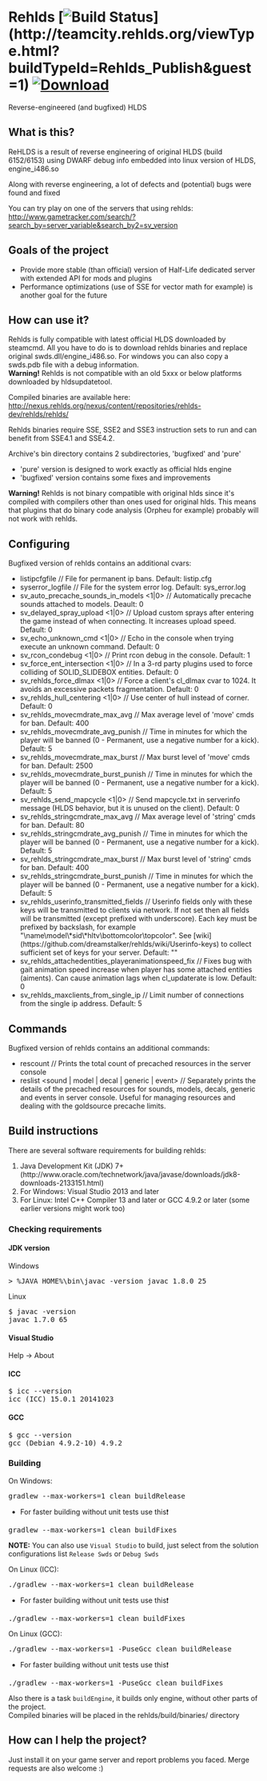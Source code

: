 # Rehlds [![Build Status](http://teamcity.rehlds.org/app/rest/builds/buildType:(id:Rehlds_Publish)/statusIcon)](http://teamcity.rehlds.org/viewType.html?buildTypeId=Rehlds_Publish&guest=1) [![Download](https://camo.githubusercontent.com/65c70643ec7b40eea50971003624c2fb04d8d375/687474703a2f2f7265686c64732e6f72672f76657273696f6e2f7265686c64732e737667)](http://teamcity.rehlds.org/guestAuth/downloadArtifacts.html?buildTypeId=Rehlds_Publish&buildId=lastSuccessful)

Reverse-engineered (and bugfixed) HLDS

## What is this?
ReHLDS is a result of reverse engineering of original HLDS (build 6152/6153) using DWARF debug info embedded into linux version of HLDS, engine_i486.so

Along with reverse engineering, a lot of defects and (potential) bugs were found and fixed

You can try play on one of the servers that using rehlds: http://www.gametracker.com/search/?search_by=server_variable&search_by2=sv_version

## Goals of the project
<ul>
<li>Provide more stable (than official) version of Half-Life dedicated server with extended API for mods and plugins</li>
<li>Performance optimizations (use of SSE for vector math for example) is another goal for the future</li>
</ul>

## How can use it?
Rehlds is fully compatible with latest official HLDS downloaded by steamcmd. All you have to do is to download rehlds binaries and replace original swds.dll/engine_i486.so. For windows you can also copy a swds.pdb file with a debug information.
<br /><b>Warning!</b> Rehlds is not compatible with an old 5xxx or below platforms downloaded by hldsupdatetool.

Compiled binaries are available here: http://nexus.rehlds.org/nexus/content/repositories/rehlds-dev/rehlds/rehlds/

Rehlds binaries require SSE, SSE2 and SSE3 instruction sets to run and can benefit from SSE4.1 and SSE4.2.

Archive's bin directory contains 2 subdirectories, 'bugfixed' and 'pure'
<ul>
<li>'pure' version is designed to work exactly as official hlds engine</li>
<li>'bugfixed' version contains some fixes and improvements</li>
</ul>

<b>Warning!</b> Rehlds is not binary compatible with original hlds since it's compiled with compilers other than ones used for original hlds. This means that plugins that do binary code analysis (Orpheu for example) probably will not work with rehlds.

## Configuring
Bugfixed version of rehlds contains an additional cvars:
<ul>
<li>listipcfgfile <filename> // File for permanent ip bans. Default: listip.cfg
<li>syserror_logfile <filename> // File for the system error log. Default: sys_error.log
<li>sv_auto_precache_sounds_in_models <1|0> // Automatically precache sounds attached to models. Deault: 0
<li>sv_delayed_spray_upload <1|0> // Upload custom sprays after entering the game instead of when connecting. It increases upload speed. Default: 0
<li>sv_echo_unknown_cmd <1|0> // Echo in the console when trying execute an unknown command. Default: 0
<li>sv_rcon_condebug <1|0> // Print rcon debug in the console. Default: 1
<li>sv_force_ent_intersection <1|0> // In a 3-rd party plugins used to force colliding of SOLID_SLIDEBOX entities. Default: 0
<li>sv_rehlds_force_dlmax <1|0> // Force a client's cl_dlmax cvar to 1024. It avoids an excessive packets fragmentation. Default: 0
<li>sv_rehlds_hull_centering <1|0> // Use center of hull instead of corner. Default: 0
<li>sv_rehlds_movecmdrate_max_avg // Max average level of 'move' cmds for ban. Default: 400
<li>sv_rehlds_movecmdrate_avg_punish // Time in minutes for which the player will be banned (0 - Permanent, use a negative number for a kick). Default: 5
<li>sv_rehlds_movecmdrate_max_burst // Max burst level of 'move' cmds for ban. Default: 2500
<li>sv_rehlds_movecmdrate_burst_punish // Time in minutes for which the player will be banned (0 - Permanent, use a negative number for a kick). Default: 5
<li>sv_rehlds_send_mapcycle <1|0> // Send mapcycle.txt in serverinfo message (HLDS behavior, but it is unused on the client). Default: 0
<li>sv_rehlds_stringcmdrate_max_avg // Max average level of 'string' cmds for ban. Default: 80
<li>sv_rehlds_stringcmdrate_avg_punish // Time in minutes for which the player will be banned (0 - Permanent, use a negative number for a kick). Default: 5
<li>sv_rehlds_stringcmdrate_max_burst // Max burst level of 'string' cmds for ban. Default: 400
<li>sv_rehlds_stringcmdrate_burst_punish // Time in minutes for which the player will be banned (0 - Permanent, use a negative number for a kick). Default: 5
<li>sv_rehlds_userinfo_transmitted_fields // Userinfo fields only with these keys will be transmitted to clients via network. If not set then all fields will be transmitted (except prefixed with underscore). Each key must be prefixed by backslash, for example "\name\model\*sid\*hltv\bottomcolor\topcolor". See [wiki](https://github.com/dreamstalker/rehlds/wiki/Userinfo-keys) to collect sufficient set of keys for your server. Default: ""
<li>sv_rehlds_attachedentities_playeranimationspeed_fix // Fixes bug with gait animation speed increase when player has some attached entities (aiments). Can cause animation lags when cl_updaterate is low. Default: 0
<li>sv_rehlds_maxclients_from_single_ip // Limit number of connections from the single ip address. Default: 5
</ul>

## Commands
Bugfixed version of rehlds contains an additional commands:
<ul>
<li>rescount // Prints the total count of precached resources in the server console
<li>reslist &lt;sound | model | decal | generic | event&gt; // Separately prints the details of the precached resources for sounds, models, decals, generic and events in server console. Useful for managing resources and dealing with the goldsource precache limits.
</ul>

## Build instructions
There are several software requirements for building rehlds:
<ol>
<li>Java Development Kit (JDK) 7+ (http://www.oracle.com/technetwork/java/javase/downloads/jdk8-downloads-2133151.html)</li>
<li>For Windows: Visual Studio 2013 and later</li>
<li>For Linux: Intel C++ Compiler 13 and later or GCC 4.9.2 or later (some earlier versions might work too)</li>
</ol>

### Checking requirements
#### JDK version
Windows<pre>&gt; %JAVA_HOME%\bin\javac -version
javac 1.8.0_25
</pre>

Linux
<pre>$ javac -version
javac 1.7.0_65
</pre>

#### Visual Studio
Help -> About

#### ICC
<pre>$ icc --version
icc (ICC) 15.0.1 20141023
</pre>

#### GCC
<pre>$ gcc --version
gcc (Debian 4.9.2-10) 4.9.2
</pre>

### Building
On Windows:
<pre>gradlew --max-workers=1 clean buildRelease</pre>
* For faster building without unit tests use this:exclamation:
<pre>gradlew --max-workers=1 clean buildFixes</pre>
<b>NOTE:</b> You can also use `Visual Studio` to build, just select from the solution configurations list `Release Swds` or `Debug Swds`<br />

On Linux (ICC):
<pre>./gradlew --max-workers=1 clean buildRelease</pre>
* For faster building without unit tests use this:exclamation:
<pre>./gradlew --max-workers=1 clean buildFixes</pre>

On Linux (GCC):
<pre>./gradlew --max-workers=1 -PuseGcc clean buildRelease</pre>
* For faster building without unit tests use this:exclamation:
<pre>./gradlew --max-workers=1 -PuseGcc clean buildFixes</pre>

Also there is a task `buildEngine`, it builds only engine, without other parts of the project.<br />
Compiled binaries will be placed in the rehlds/build/binaries/ directory

## How can I help the project?
Just install it on your game server and report problems you faced.
Merge requests are also welcome :)
